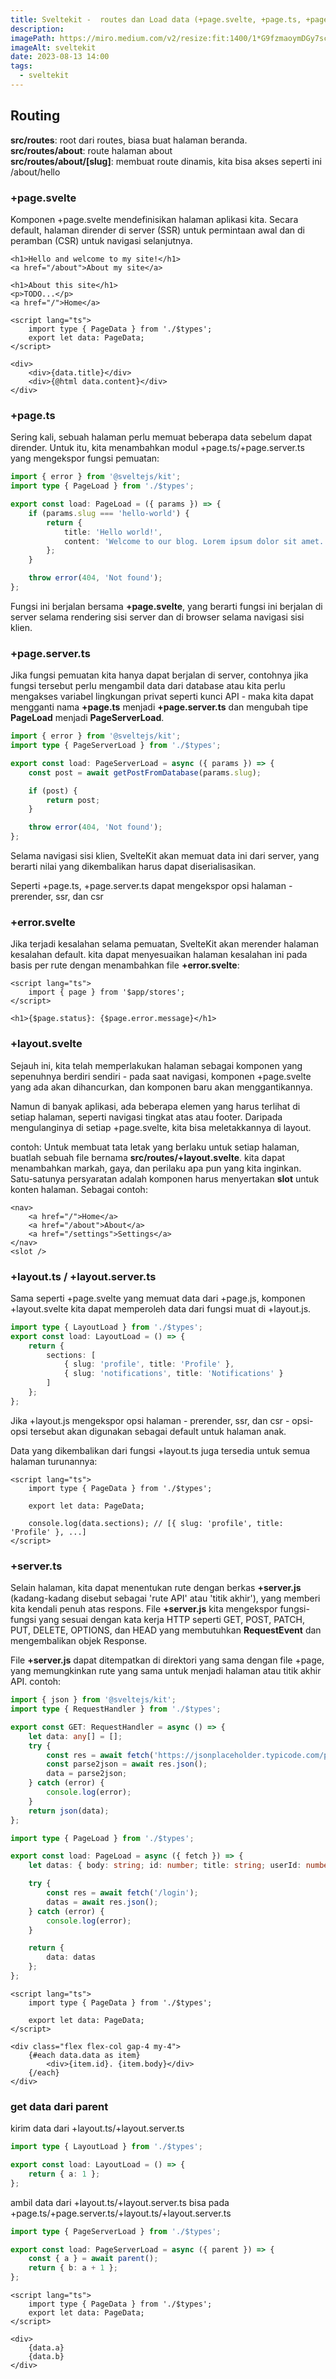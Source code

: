 ```yaml
---
title: Sveltekit -  routes dan Load data (+page.svelte, +page.ts, +page.server.ts, +error.svelte, +layout.svelte, +layout.ts, +layout.server.ts, +server.ts)
description:
imagePath: https://miro.medium.com/v2/resize:fit:1400/1*G9fzmaoymDGy7scbkgpC7A.png
imageAlt: sveltekit
date: 2023-08-13 14:00
tags:
  - sveltekit
---
```


## Routing

**src/routes**: root dari routes, biasa buat halaman beranda. <br>
**src/routes/about**: route halaman about <br>
**src/routes/about/[slug]**: membuat route dinamis, kita bisa akses seperti ini /about/hello

### +page.svelte

Komponen +page.svelte mendefinisikan halaman aplikasi kita. Secara default, halaman dirender di server (SSR) untuk permintaan awal dan di peramban (CSR) untuk navigasi selanjutnya.

```svelte title="src/routes/+page.svelte"
<h1>Hello and welcome to my site!</h1>
<a href="/about">About my site</a>
```

```svelte title="src/routes/about/+page.svelte"
<h1>About this site</h1>
<p>TODO...</p>
<a href="/">Home</a>
```

```svelte title="src/routes/about/[slug]/+page.svelte"
<script lang="ts">
	import type { PageData } from './$types';
	export let data: PageData;
</script>

<div>
	<div>{data.title}</div>
	<div>{@html data.content}</div>
</div>
```

### +page.ts

Sering kali, sebuah halaman perlu memuat beberapa data sebelum dapat dirender. Untuk itu, kita menambahkan modul +page.ts/+page.server.ts yang mengekspor fungsi pemuatan:

```ts title="+page.ts/+page.server.ts"
import { error } from '@sveltejs/kit';
import type { PageLoad } from './$types';

export const load: PageLoad = ({ params }) => {
	if (params.slug === 'hello-world') {
		return {
			title: 'Hello world!',
			content: 'Welcome to our blog. Lorem ipsum dolor sit amet...'
		};
	}

	throw error(404, 'Not found');
};
```

Fungsi ini berjalan bersama **+page.svelte**, yang berarti fungsi ini berjalan di server selama rendering sisi server dan di browser selama navigasi sisi klien.

### +page.server.ts

Jika fungsi pemuatan kita hanya dapat berjalan di server, contohnya jika fungsi tersebut perlu mengambil data dari database atau kita perlu mengakses variabel lingkungan privat seperti kunci API - maka kita dapat mengganti nama **+page.ts** menjadi **+page.server.ts** dan mengubah tipe **PageLoad** menjadi **PageServerLoad**.

```ts title="+page.server.ts"
import { error } from '@sveltejs/kit';
import type { PageServerLoad } from './$types';

export const load: PageServerLoad = async ({ params }) => {
	const post = await getPostFromDatabase(params.slug);

	if (post) {
		return post;
	}

	throw error(404, 'Not found');
};
```

Selama navigasi sisi klien, SvelteKit akan memuat data ini dari server, yang berarti nilai yang dikembalikan harus dapat diserialisasikan.

Seperti +page.ts, +page.server.ts dapat mengekspor opsi halaman - prerender, ssr, dan csr

### +error.svelte

Jika terjadi kesalahan selama pemuatan, SvelteKit akan merender halaman kesalahan default. kita dapat menyesuaikan halaman kesalahan ini pada basis per rute dengan menambahkan file **+error.svelte**:

```svelte title="src/routes/blog/[slug]/+error.svelte"
<script lang="ts">
	import { page } from '$app/stores';
</script>

<h1>{$page.status}: {$page.error.message}</h1>
```

### +layout.svelte

Sejauh ini, kita telah memperlakukan halaman sebagai komponen yang sepenuhnya berdiri sendiri - pada saat navigasi, komponen +page.svelte yang ada akan dihancurkan, dan komponen baru akan menggantikannya.

Namun di banyak aplikasi, ada beberapa elemen yang harus terlihat di setiap halaman, seperti navigasi tingkat atas atau footer. Daripada mengulanginya di setiap +page.svelte, kita bisa meletakkannya di layout.

contoh:
Untuk membuat tata letak yang berlaku untuk setiap halaman, buatlah sebuah file bernama **src/routes/+layout.svelte**. kita dapat menambahkan markah, gaya, dan perilaku apa pun yang kita inginkan. Satu-satunya persyaratan adalah komponen harus menyertakan **slot** untuk konten halaman. Sebagai contoh:

```svelte title="src/routes/+layout.svelte"
<nav>
	<a href="/">Home</a>
	<a href="/about">About</a>
	<a href="/settings">Settings</a>
</nav>
<slot />
```

### +layout.ts / +layout.server.ts

Sama seperti +page.svelte yang memuat data dari +page.js, komponen +layout.svelte kita dapat memperoleh data dari fungsi muat di +layout.js.

```ts title="src/routes/settings/+layout.ts"
import type { LayoutLoad } from './$types';
export const load: LayoutLoad = () => {
	return {
		sections: [
			{ slug: 'profile', title: 'Profile' },
			{ slug: 'notifications', title: 'Notifications' }
		]
	};
};
```

Jika +layout.js mengekspor opsi halaman - prerender, ssr, dan csr - opsi-opsi tersebut akan digunakan sebagai default untuk halaman anak.

Data yang dikembalikan dari fungsi +layout.ts juga tersedia untuk semua halaman turunannya:

```svelte title="src/routes/+page.svelte"
<script lang="ts">
	import type { PageData } from './$types';

	export let data: PageData;

	console.log(data.sections); // [{ slug: 'profile', title: 'Profile' }, ...]
</script>
```

### +server.ts

Selain halaman, kita dapat menentukan rute dengan berkas **+server.js** (kadang-kadang disebut sebagai 'rute API' atau 'titik akhir'), yang memberi kita kendali penuh atas respons. File **+server.js** kita mengekspor fungsi-fungsi yang sesuai dengan kata kerja HTTP seperti GET, POST, PATCH, PUT, DELETE, OPTIONS, dan HEAD yang membutuhkan **RequestEvent** dan mengembalikan objek Response.

File **+server.js** dapat ditempatkan di direktori yang sama dengan file +page, yang memungkinkan rute yang sama untuk menjadi halaman atau titik akhir API. contoh:

```ts title="src/routes/+server.ts"
import { json } from '@sveltejs/kit';
import type { RequestHandler } from './$types';

export const GET: RequestHandler = async () => {
	let data: any[] = [];
	try {
		const res = await fetch('https://jsonplaceholder.typicode.com/posts');
		const parse2json = await res.json();
		data = parse2json;
	} catch (error) {
		console.log(error);
	}
	return json(data);
};
```

```ts title="src/routes/+page.ts"
import type { PageLoad } from './$types';

export const load: PageLoad = async ({ fetch }) => {
	let datas: { body: string; id: number; title: string; userId: number }[] = [];

	try {
		const res = await fetch('/login');
		datas = await res.json();
	} catch (error) {
		console.log(error);
	}

	return {
		data: datas
	};
};
```

```svelte title="src/routes/+page.svelte"
<script lang="ts">
	import type { PageData } from './$types';

	export let data: PageData;
</script>

<div class="flex flex-col gap-4 my-4">
	{#each data.data as item}
		<div>{item.id}. {item.body}</div>
	{/each}
</div>
```

### get data dari parent

kirim data dari +layout.ts/+layout.server.ts

```ts title="src/routes/+layout.ts"
import type { LayoutLoad } from './$types';

export const load: LayoutLoad = () => {
	return { a: 1 };
};
```

ambil data dari +layout.ts/+layout.server.ts
bisa pada +page.ts/+page.server.ts/+layout.ts/+layout.server.ts

```ts title="src/routes/aa/+layout.ts"
import type { PageServerLoad } from './$types';

export const load: PageServerLoad = async ({ parent }) => {
	const { a } = await parent();
	return { b: a + 1 };
};
```

```svelte title="src/routes/aa/+page.svelte"
<script lang="ts">
	import type { PageData } from './$types';
	export let data: PageData;
</script>

<div>
	{data.a}
	{data.b}
</div>
```
